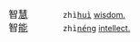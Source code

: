 <big>智[慧]()</big>　<big>　　</big>　<tt>zhì[huì]()</tt>
[wisdom.](https://fanyi.baidu.com/#zh/en/智慧)   
<big>智[能]()</big>　<big>　　</big>　<tt>zhì[néng]()</tt>
[intellect.](https://fanyi.baidu.com/#zh/en/智能)
